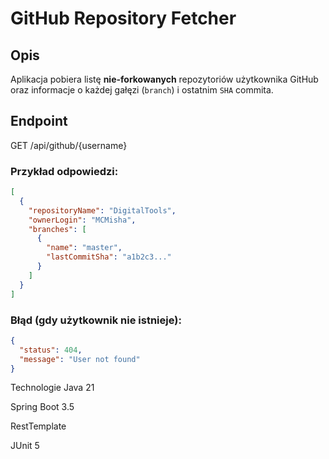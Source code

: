 # GitHub Repository Fetcher

## Opis

Aplikacja pobiera listę **nie-forkowanych** repozytoriów użytkownika GitHub oraz informacje o każdej gałęzi (`branch`) i ostatnim `SHA` commita.

## Endpoint

GET /api/github/{username}
### Przykład odpowiedzi:
```json
[
  {
    "repositoryName": "DigitalTools",
    "ownerLogin": "MCMisha",
    "branches": [
      {
        "name": "master",
        "lastCommitSha": "a1b2c3..."
      }
    ]
  }
]
```
### Błąd (gdy użytkownik nie istnieje):
```json
{
  "status": 404,
  "message": "User not found"
}
```

Technologie
Java 21

Spring Boot 3.5

RestTemplate

JUnit 5



